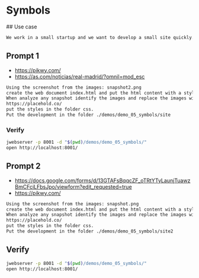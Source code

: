 # Symbols

## Use case

```bash
We work in a small startup and we want to develop a small site quickly.
```

## Prompt 1

- https://pikwy.com/
- https://as.com/noticias/real-madrid/?omnil=mod_esc

```bash
Using the screenshot from the images: snapshot2.png
create the web document index.html and put the html content with a style of HTML5. 
When analyze any snapshot identify the images and replace the images with placeholders from:
https://placehold.co/
put the styles in the folder css. 
Put the development in the folder ./demos/demo_05_symbols/site
```

### Verify

```bash
jwebserver -p 8001 -d "$(pwd)/demos/demo_05_symbols/"
open http://localhost:8001/
```

## Prompt 2

- https://docs.google.com/forms/d/13GTAFsBqqcZF_oTRtYTyLaunjTuawzBmCFciLFbsJpo/viewform?edit_requested=true
- https://pikwy.com/

```bash
Using the screenshot from the images: snapshot.png
create the web document index.html and put the html content with a style of HTML5. 
When analyze any snapshot identify the images and replace the images with placeholders from:
https://placehold.co/
put the styles in the folder css. 
Put the development in the folder ./demos/demo_05_symbols/site2
```

## Verify

```bash
jwebserver -p 8001 -d "$(pwd)/demos/demo_05_symbols/"
open http://localhost:8001/
```